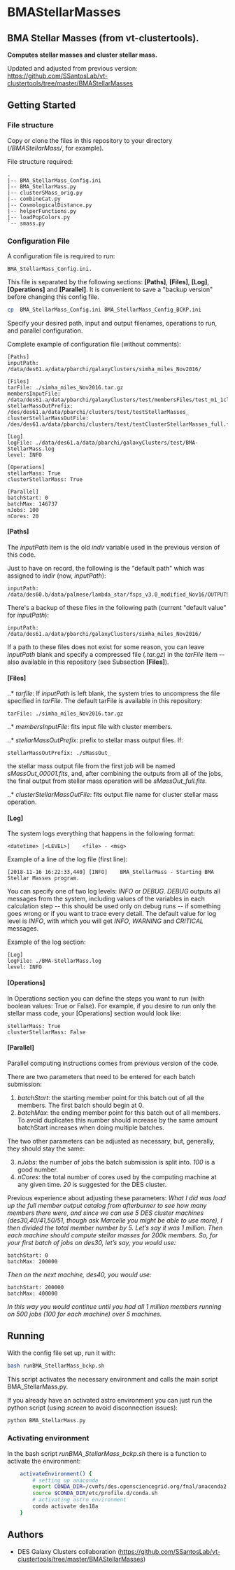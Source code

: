 # BMAStellarMasses

## BMA Stellar Masses (from vt-clustertools). 

**Computes stellar masses and cluster stellar mass.**

Updated and adjusted from previous version:
https://github.com/SSantosLab/vt-clustertools/tree/master/BMAStellarMasses

## Getting Started 

### File structure

Copy or clone the files in this repository to your directory (*/BMAStellarMass/*, for example).

File structure required:

	.
	|-- BMA_StellarMass_Config.ini
	|-- BMA_StellarMass.py
	|-- clusterSMass_orig.py
	|-- combineCat.py
	|-- CosmologicalDistance.py
	|-- helperFunctions.py
	|-- loadPopColors.py
	`-- smass.py

### Configuration File

A configuration file is required to run: 

    BMA_StellarMass_Config.ini.
    
This file is separated by the following sections: **[Paths]**, **[Files]**, **[Log]**, **[Operations]** and **[Parallel]**.
It is convenient to save a "backup version" before changing this config file.

```bash
cp  BMA_StellarMass_Config.ini BMA_StellarMass_Config_BCKP.ini
```

Specify your desired path, input and output filenames, operations to run, and parallel configuration.

Complete example of configuration file (without comments):

	[Paths]
	inputPath: /data/des61.a/data/pbarchi/galaxyClusters/simha_miles_Nov2016/
			
	[Files]
	tarFile: ./simha_miles_Nov2016.tar.gz
	membersInputFile: /data/des61.a/data/pbarchi/galaxyClusters/test/membersFiles/test_m1_1cluster.fits
	stellarMassOutPrefix: /des/des61.a/data/pbarchi/clusters/test/testStellarMasses_
	clusterStellarMassOutFile: /des/des61.a/data/pbarchi/clusters/test/testClusterStellarMasses_full.fits
		
	[Log]
	logFile: ./data/des61.a/data/pbarchi/galaxyClusters/test/BMA-StellarMass.log
	level: INFO
			
	[Operations]
	stellarMass: True
	clusterStellarMass: True
			
	[Parallel]
	batchStart: 0
	batchMax: 146737
	nJobs: 100
	nCores: 20

#### [Paths]

The *inputPath* item is the old *indir* variable used in the previous version of this code. 

Just to have on record, the following is the "default path" which was assigned to *indir* (now, *inputPath*):

	inputPath: /data/des60.b/data/palmese/lambda_star/fsps_v3.0_modified_Nov16/OUTPUTS/simha_miles_Nov2016/

There's a backup of these files in the following path (current "default value" for *inputPath*):

	inputPath: /data/des61.a/data/pbarchi/galaxyClusters/simha_miles_Nov2016/

If a path to these files does not exist for some reason, you can leave *inputPath* blank and specify a compressed file (*.tar.gz*) in the *tarFile* item -- also available in this repository (see Subsection **[Files]**).

#### [Files]

..* *tarfile*: If *inputPath* is left blank, the system tries to uncompress the file specified in *tarFile*. The default tarFile is available in this repository:

	tarFile: ./simha_miles_Nov2016.tar.gz

..* *membersInputFile*: fits input file with cluster members.

..* *stellarMassOutPrefix*: prefix to stellar mass output files. If:

	stellarMassOutPrefix: ./sMassOut_

the stellar mass output file from the first job will be named *sMassOut_00001.fits*, and, after combining the outputs from all of the jobs, the final output from stellar mass operation will be *sMassOut_full.fits*.

..* *clusterStellarMassOutFile*: fits output file name for cluster stellar mass operation.

#### [Log]

The system logs everything that happens in the following format:

	<datetime> [<LEVEL>]	<file> - <msg>

Example of a line of the log file (first line):

	[2018-11-16 16:22:33,440] [INFO]	BMA_StellarMass - Starting BMA Stellar Masses program.

You can specify one of two log levels: *INFO* or *DEBUG*. *DEBUG* outputs all messages from the system, including values of the variables in each calculation step -- this should be used only on debug runs -- if something goes wrong or if you want to trace every detail. The default value for log level is *INFO*, with which you will get *INFO*, *WARNING* and *CRITICAL* messages.

Example of the log section:

	[Log]
	logFile: ./BMA-StellarMass.log
	level: INFO

#### [Operations]

In Operations section you can define the steps you want to run (with boolean values: True or False). For example, if you desire to run only the stellar mass code, your [Operations] section would look like:

    stellarMass: True
    clusterStellarMass: False

#### [Parallel]

Parallel computing instructions comes from previous version of the code.

There are two parameters that need to be entered for each batch submission:

1. *batchStart*: the starting member point for this batch out of all the members. The first batch should begin at 0.
2. *batchMax*: the ending member point for this batch out of all members. To avoid duplicates this number should increase by the same amount batchStart increases when doing multiple batches.

The two other parameters can be adjusted as necessary, but, generally, they should stay the same:

3. *nJobs*: the number of jobs the batch submission is split into. *100* is a good number.
4. *nCores*: the total number of cores used by the computing machine at any given time. *20* is suggested for the DES cluster.

Previous experience about adjusting these parameters:
*What I did was load up the full member output catalog from afterburner to see how many members there were, and since we can use 5 DES cluster machines (des30,40/41,50/51, though ask Marcelle you might be able to use more), I then divided the total member number by 5. Let’s say it was 1 million. Then each machine should compute stellar masses for 200k members. So, for your first batch of jobs on des30, let’s say, you would use:*

	batchStart: 0
	batchMax: 200000

*Then on the next machine, des40, you would use:*

	batchStart: 200000
	batchMax: 400000

*In this way you would continue until you had all 1 million members running on 500 jobs (100 for each machine) over 5 machines.*

## Running

With the config file set up, run it with:
```bash
bash runBMA_StellarMass_bckp.sh
```
    
This script activates the necessary environment and calls the main script BMA_StellarMass.py.

If you already have an activated astro environment you can just run the python script (using *screen* to avoid disconnection issues):
```bash
python BMA_StellarMass.py
```    

### Activating environment

In the bash script *runBMA_StellarMass_bckp.sh* there is a function to activate the environment:

```bash
	activateEnvironment() {
		# setting up anaconda
		export CONDA_DIR=/cvmfs/des.opensciencegrid.org/fnal/anaconda2
		source $CONDA_DIR/etc/profile.d/conda.sh
 		# activating astro environment
 		conda activate des18a
  	}
```

## Authors

* DES Galaxy Clusters collaboration (https://github.com/SSantosLab/vt-clustertools/tree/master/BMAStellarMasses)
